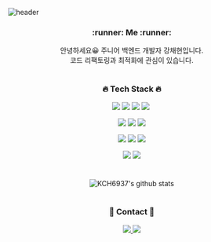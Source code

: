 ![header](https://capsule-render.vercel.app/api?type=Waving&color=timeGradient&height=300&section=header&text=Welcome&fontSize=80)

<div align="center">
<h3>:runner: Me :runner:</h3>
<p>안녕하세요😀 주니어 백엔드 개발자 강채현입니다.<br>코드 리팩토링과 최적화에 관심이 있습니다.</p>

#
<h3>🔥 Tech Stack 🔥</h3>
<p><img src="https://img.shields.io/badge/JavaScript-black?style=flat&logo=JavaScript&logoColor=F7DF1E"/>&nbsp;<img src="https://img.shields.io/badge/Typescript-black?style=flat&logo=Typescript&logoColor=#00BFFF"/>&nbsp;<img src="https://img.shields.io/badge/Node.js-black?style=flat&logo=Node.js&logoColor=339933"/>&nbsp;<img src="https://img.shields.io/badge/Swift-black?style=flat&logo=Swift&logoColor=orange"/>&nbsp;</p>

<p><img src="https://img.shields.io/badge/Express-gray?style=flat&logo=Express&logoColor=#A8B9CC"/>&nbsp;<img src="https://img.shields.io/badge/Sequelize-gray?style=flat&logo=Sequelize&logoColor=#A8B9CC"/>&nbsp;<img src="https://img.shields.io/badge/TypeORM-gray?style=flat&logo=npm&logoColor=#A8B9CC"/></p>

<p><img src="https://img.shields.io/badge/MySQL-lightgray?style=flat&logo=MySQL&logoColor=white"/>&nbsp;<img src="https://img.shields.io/badge/Sqlite-lightgray?style=flat&logo=Sqlite&logoColor=lightblue"/>&nbsp;<img src="https://img.shields.io/badge/Redis-lightgray?style=flat&logo=Redis&logoColor=red"/></p>
  
<p><img src="https://img.shields.io/badge/Docker-gainsboro?style=flat&logo=Docker&logoColor=blue"/>&nbsp;<img src="https://img.shields.io/badge/AWS-gainsboro?style=flat&logo=Amazon&logoColor=orange"/></p>

#
![KCH6937's github stats](https://github-readme-stats.vercel.app/api?username=KCH6937&show_icons=true&theme=cobalt)

#
<h3>📩 Contact 📩</h3>
  <a href="mailto:adasddasd12@gmail.com" target="_blank"><img src="https://img.shields.io/badge/gmail-EBECF0?style=for-the-badge&logo=Gmail&logoColor=red">
  <a href="https://2on3.tistory.com/" target="_blank"><img src="https://img.shields.io/badge/Tech Blog-000000?style=for-the-badge&logo=github&logoColor=white">
  
</div>

